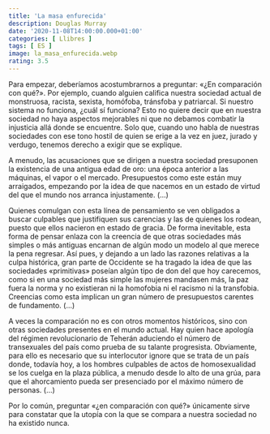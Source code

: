 ```yaml
---
title: 'La masa enfurecida'
description: Douglas Murray
date: '2020-11-08T14:00:00.000+01:00'
categories: [ Llibres ]
tags: [ ES ]
image: la_masa_enfurecida.webp
rating: 3.5
---
```


Para empezar, deberíamos acostumbrarnos a preguntar: «¿En comparación con qué?». Por ejemplo, cuando alguien califica nuestra sociedad actual de monstruosa, racista, sexista, homófoba, tránsfoba y patriarcal. Si nuestro sistema no funciona, ¿cuál sí funciona? Esto no quiere decir que en nuestra sociedad no haya aspectos mejorables ni que no debamos combatir la injusticia allá donde se encuentre. Solo que, cuando uno habla de nuestras sociedades con ese tono hostil de quien se erige a la vez en juez, jurado y verdugo, tenemos derecho a exigir que se explique.

A menudo, las acusaciones que se dirigen a nuestra sociedad presuponen la existencia de una antigua edad de oro: una época anterior a las máquinas, el vapor o el mercado. Presupuestos como este están muy arraigados, empezando por la idea de que nacemos en un estado de virtud del que el mundo nos arranca injustamente. (...)

Quienes comulgan con esta línea de pensamiento se ven obligados a buscar culpables que justifiquen sus carencias y las de quienes los rodean, puesto que ellos nacieron en estado de gracia. De forma inevitable, esta forma de pensar enlaza con la creencia de que otras sociedades más simples o más antiguas encarnan de algún modo un modelo al que merece la pena regresar.
Así pues, y dejando a un lado las razones relativas a la culpa histórica, gran parte de Occidente se ha tragado la idea de que las sociedades «primitivas» poseían algún tipo de don del que hoy carecemos, como si en una sociedad más simple las mujeres mandasen más, la paz fuera la norma y no existieran ni la homofobia ni el racismo ni la transfobia. Creencias como esta implican un gran número de presupuestos carentes de fundamento. (...)

A veces la comparación no es con otros momentos históricos, sino con otras sociedades presentes en el mundo actual. Hay quien hace apología del régimen revolucionario de Teherán aduciendo el número de transexuales del país como prueba de su talante progresista. Obviamente, para ello es necesario que su interlocutor ignore que se trata de un país donde, todavía hoy, a los hombres culpables de actos de homosexualidad se los cuelga en la plaza pública, a menudo desde lo alto de una grúa, para que el ahorcamiento pueda ser presenciado por el máximo número de personas. (...)

Por lo común, preguntar «¿en comparación con qué?» únicamente sirve para constatar que la utopía con la que se compara a nuestra sociedad no ha existido nunca.
